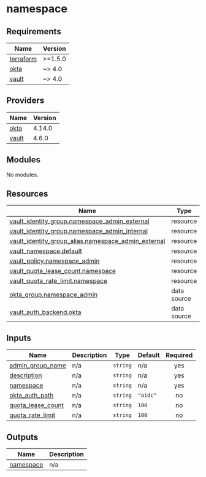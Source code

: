 # namespace

<!-- BEGIN_TF_DOCS -->
## Requirements

| Name | Version |
|------|---------|
| <a name="requirement_terraform"></a> [terraform](#requirement\_terraform) | >=1.5.0 |
| <a name="requirement_okta"></a> [okta](#requirement\_okta) | ~> 4.0 |
| <a name="requirement_vault"></a> [vault](#requirement\_vault) | ~> 4.0 |

## Providers

| Name | Version |
|------|---------|
| <a name="provider_okta"></a> [okta](#provider\_okta) | 4.14.0 |
| <a name="provider_vault"></a> [vault](#provider\_vault) | 4.6.0 |

## Modules

No modules.

## Resources

| Name | Type |
|------|------|
| [vault_identity_group.namespace_admin_external](https://registry.terraform.io/providers/hashicorp/vault/latest/docs/resources/identity_group) | resource |
| [vault_identity_group.namespace_admin_internal](https://registry.terraform.io/providers/hashicorp/vault/latest/docs/resources/identity_group) | resource |
| [vault_identity_group_alias.namespace_admin_external](https://registry.terraform.io/providers/hashicorp/vault/latest/docs/resources/identity_group_alias) | resource |
| [vault_namespace.default](https://registry.terraform.io/providers/hashicorp/vault/latest/docs/resources/namespace) | resource |
| [vault_policy.namespace_admin](https://registry.terraform.io/providers/hashicorp/vault/latest/docs/resources/policy) | resource |
| [vault_quota_lease_count.namespace](https://registry.terraform.io/providers/hashicorp/vault/latest/docs/resources/quota_lease_count) | resource |
| [vault_quota_rate_limit.namespace](https://registry.terraform.io/providers/hashicorp/vault/latest/docs/resources/quota_rate_limit) | resource |
| [okta_group.namespace_admin](https://registry.terraform.io/providers/okta/okta/latest/docs/data-sources/group) | data source |
| [vault_auth_backend.okta](https://registry.terraform.io/providers/hashicorp/vault/latest/docs/data-sources/auth_backend) | data source |

## Inputs

| Name | Description | Type | Default | Required |
|------|-------------|------|---------|:--------:|
| <a name="input_admin_group_name"></a> [admin\_group\_name](#input\_admin\_group\_name) | n/a | `string` | n/a | yes |
| <a name="input_description"></a> [description](#input\_description) | n/a | `string` | n/a | yes |
| <a name="input_namespace"></a> [namespace](#input\_namespace) | n/a | `string` | n/a | yes |
| <a name="input_okta_auth_path"></a> [okta\_auth\_path](#input\_okta\_auth\_path) | n/a | `string` | `"oidc"` | no |
| <a name="input_quota_lease_count"></a> [quota\_lease\_count](#input\_quota\_lease\_count) | n/a | `string` | `100` | no |
| <a name="input_quota_rate_limit"></a> [quota\_rate\_limit](#input\_quota\_rate\_limit) | n/a | `string` | `100` | no |

## Outputs

| Name | Description |
|------|-------------|
| <a name="output_namespace"></a> [namespace](#output\_namespace) | n/a |
<!-- END_TF_DOCS -->
